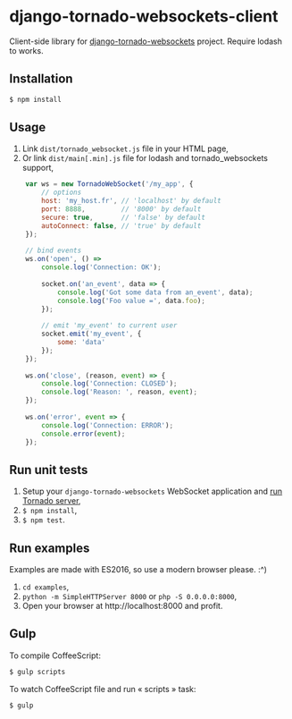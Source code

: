 django-tornado-websockets-client
================================

Client-side library for [django-tornado-websockets](https://github.com/Kocal/django-tornado-websockets) project.
Require lodash to works.

Installation
-------------
```bash
$ npm install
```

Usage
-----
1. Link `dist/tornado_websocket.js` file in your HTML page,
2. Or link `dist/main[.min].js` file for lodash and tornado_websockets support,

```js
    var ws = new TornadoWebSocket('/my_app', {
        // options
        host: 'my_host.fr', // 'localhost' by default
        port: 8888,         // '8000' by default
        secure: true,       // 'false' by default
        autoConnect: false, // 'true' by default
    });
   
    // bind events
    ws.on('open', () =>
        console.log('Connection: OK');
    
        socket.on('an_event', data => {
            console.log('Got some data from an_event', data);
            console.log('Foo value =', data.foo);
        });
    
        // emit 'my_event' to current user
        socket.emit('my_event', {
            some: 'data'
        });
    });
    
    ws.on('close', (reason, event) => {
        console.log('Connection: CLOSED');
        console.log('Reason: ', reason, event);
    });
    
    ws.on('error', event => {
        console.log('Connection: ERROR');
        console.error(event);
    });
```

Run unit tests
--------------
1. Setup your `django-tornado-websockets` WebSocket application and [run Tornado server](http://django-tornado-websockets.readthedocs.io/en/stable/usage.html#run-tornado-server),
2. `$ npm install`,
3. `$ npm test`.

Run examples
------------
Examples are made with ES2016, so use a modern browser please. :^)

1. `cd examples`,
2. `python -m SimpleHTTPServer 8000` or `php -S 0.0.0.0:8000`,
3. Open your browser at http://localhost:8000 and profit.

Gulp
----
To compile CoffeeScript:
```bash
$ gulp scripts
```

To watch CoffeeScript file and run « scripts » task:
```bash
$ gulp
```
 
